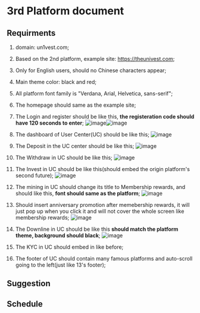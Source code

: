 # 3rd Platform document
## Requirments
1. domain: un1vest.com;

2. Based on the 2nd platform,  example site: https://theunivest.com;

3. Only for English users, should no Chinese characters appear;

4. Main theme color: black and red;

5. All platform font family is "Verdana, Arial, Helvetica, sans-serif";

6. The homepage should same as the example site;

7. The Login and register should be like this, **the registeration code should have 120 seconds to enter**;
![image](./1.jpg)![image](./2.jpg)

8. The dashboard of User Center(UC) should be like this;
![image](./3.jpg)

9. The Deposit in the UC center should be like this;
![image](./4.jpg)

10. The Withdraw in UC should be like this;
![image](./5.jpg)

11. The Invest in UC should be like this(should embed the origin platform's second future);
![image](./6.jpg)

12. The mining in UC should change its title to Membership rewards, and should like this, **font should same as the platform**;
![image](./7.jpg)

13. Should insert anniversary promotion after memebership rewards,  it will just pop up when you click it and will not cover the whole screen like membership rewards;
![image](./7_1.jpg)

14. The Downline in UC should be like this **should match the platform theme, background should black**;
![image](./8.jpg)

15. The KYC in UC should embed in like before;

16. The footer of UC should contain many famous platforms and auto-scroll going to the left(just like 13's footer);
## Suggestion
## Schedule
